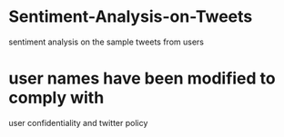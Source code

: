 # Sentiment-Analysis-on-Tweets
sentiment analysis on the sample tweets from users
# user names have been modified to comply with 
user confidentiality and twitter policy
